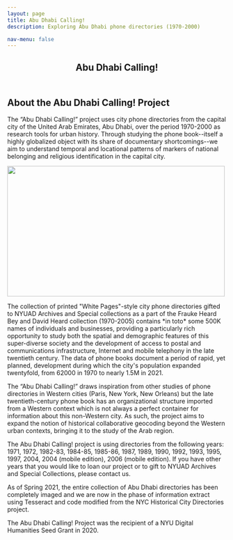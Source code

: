 ```yaml
---
layout: page
title: Abu Dhabi Calling!
description: Exploring Abu Dhabi phone directories (1970-2000)

nav-menu: false
---
```



<!-- One -->
<section id="one">
  <div class="inner">
    <header class="major">
      <h1>Abu Dhabi Calling!</h1>
    </header>

<!-- Content -->
<h2 id="content">About the Abu Dhabi Calling! Project</h2>

<p>The “Abu Dhabi Calling!” project uses city phone directories from the capital city of the United Arab Emirates, Abu Dhabi, over the period 1970-2000 as research tools for urban history.  Through studying the phone book--itself a highly globalized object with its share of documentary shortcomings--we aim to understand temporal and locational patterns of markers of national belonging and religious identification in the capital city.</p>

<img src="../assets/images/old_tel_exchanges_baqala.png" style="width:500px;height:300px;">

<p>The collection of printed "White Pages"-style city phone directories gifted to NYUAD Archives and Special collections as a part of the Frauke Heard Bey and David Heard collection (1970-2005) contains *in toto* some 500K names of individuals and businesses, providing a particularly rich opportunity to study both the spatial and demographic features of this super-diverse society and the development of access to postal and communications infrastructure, Internet and mobile telephony in the late twentieth century. The data of phone books document a period of rapid, yet planned, development during which the city's population expanded twentyfold, from 62000 in 1970 to nearly 1.5M in 2021.</p>

<p>The “Abu Dhabi Calling!” draws inspiration from other studies of phone directories in Western cities (Paris, New York, New Orleans) but the late twentieth-century phone book has an organizational structure imported from a Western context which is not always a perfect container for information about this non-Western city. As such, the project aims to expand the notion of historical collaborative geocoding beyond the Western urban contexts, bringing it to the study of the Arab region.</p>

<p>The Abu Dhabi Calling! project is using directories from the following years: 1971, 1972, 1982-83, 1984-85, 1985-86, 1987, 1989, 1990, 1992, 1993, 1995, 1997, 2004, 2004 (mobile edition), 2006 (mobile edition). If you have other years that you would like to loan our project or to gift to NYUAD Archives and Special Collections, please contact us.</p>

<p>As of Spring 2021, the entire collection of Abu Dhabi directories has been completely imaged and we are now in the phase of information extract using Tesseract and code modified from the NYC Historical City Directories project.</p>

<p>The Abu Dhabi Calling! Project was the recipient of a NYU Digital Humanities Seed Grant in 2020.</p>
